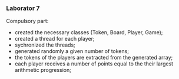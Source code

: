 <!-- Headings -->
### Laborator 7


Compulsory part:
- created the necessary classes (Token, Board, Player, Game);
- created a thread for each player;
- sychronized the threads;
- generated randomly a given number of tokens;
- the tokens of the players are extracted from the generated array;
- each player receives a number of points equal to the their largest arithmetic progression; 